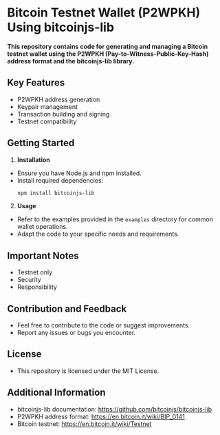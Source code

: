 # Bitcoin Testnet Wallet (P2WPKH) Using bitcoinjs-lib

**This repository contains code for generating and managing a Bitcoin testnet wallet using the P2WPKH (Pay-to-Witness-Public-Key-Hash) address format and the bitcoinjs-lib library.**

## Key Features

- P2WPKH address generation
- Keypair management
- Transaction building and signing
- Testnet compatibility

## Getting Started

1. **Installation**
  - Ensure you have Node.js and npm installed.
  - Install required dependencies:
    ```bash
    npm install bitcoinjs-lib
    ```

2. **Usage**
  - Refer to the examples provided in the `examples` directory for common wallet operations.
  - Adapt the code to your specific needs and requirements.

## Important Notes

- Testnet only
- Security
- Responsibility

## Contribution and Feedback

- Feel free to contribute to the code or suggest improvements.
- Report any issues or bugs you encounter.

## License

- This repository is licensed under the MIT License.

## Additional Information

- bitcoinjs-lib documentation: https://github.com/bitcoinjs/bitcoinjs-lib
- P2WPKH address format: https://en.bitcoin.it/wiki/BIP_0141
- Bitcoin testnet: https://en.bitcoin.it/wiki/Testnet
